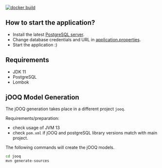 [![docker build](https://github.com/maximilianmilz/measuring-station-backend/actions/workflows/docker.yml/badge.svg?branch=master)](https://github.com/maximilianmilz/measuring-station-backend/actions/workflows/docker.yml)

## How to start the application?
* Install the latest [PostgreSQL server](https://www.postgresql.org/download/).
* Change database credentials and URL in [application.properties](src/main/resources/application.properties).
* Start the application :)

## Requirements

* JDK 11
* PostgreSQL
* Lombok

## jOOQ Model Generation

The jOOQ generation takes place in a different project `jooq`.

Requirements/preparation:
* check usage of JVM 13
* check `pom.xml` if jOOQ and postgreSQL library versions match with main project.

The following commands will create the jOOQ models.
```bash
cd jooq
mvn generate-sources
```
